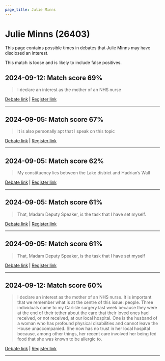 ```yaml
---
page_title: Julie Minns
---
```


# Julie Minns  (26403)

This page contains possible times in debates that Julie Minns may have disclosed an interest.

This match is loose and is likely to include false positives. 



## 2024-09-12: Match score 69%

>I declare an interest as the mother of an NHS nurse

[Debate link](https://www.theyworkforyou.com/debates/?id=2024-09-12b.1001.2) | [Register link](https://www.theyworkforyou.com/mp/26403/register)


---



## 2024-09-05: Match score 67%

>It is also personally apt that I speak on this topic

[Debate link](https://www.theyworkforyou.com/debates/?id=2024-09-05b.520.1) | [Register link](https://www.theyworkforyou.com/mp/26403/register)


---



## 2024-09-05: Match score 62%

>My constituency lies between the Lake district and Hadrian’s Wall

[Debate link](https://www.theyworkforyou.com/debates/?id=2024-09-05b.520.1) | [Register link](https://www.theyworkforyou.com/mp/26403/register)


---



## 2024-09-05: Match score 61%

>That, Madam Deputy Speaker, is the task that I have set myself.

[Debate link](https://www.theyworkforyou.com/debates/?id=2024-09-05b.520.1) | [Register link](https://www.theyworkforyou.com/mp/26403/register)


---



## 2024-09-05: Match score 61%

>That, Madam Deputy Speaker, is the task that I have set myself

[Debate link](https://www.theyworkforyou.com/debates/?id=2024-09-05b.520.1) | [Register link](https://www.theyworkforyou.com/mp/26403/register)


---



## 2024-09-12: Match score 60%

>I declare an interest as the mother of an NHS nurse. It is important that we remember what is at the centre of this issue: people. Three individuals came to my Carlisle surgery last week because they were at the end of their tether about the care that their loved ones had received, or not received, at our local hospital. One is the husband of a woman who has profound physical disabilities and cannot leave the House unaccompanied. She now has no trust in her local hospital because, among other things, her recent care involved her being fed food that she was known to be allergic to.

[Debate link](https://www.theyworkforyou.com/debates/?id=2024-09-12b.1001.2) | [Register link](https://www.theyworkforyou.com/mp/26403/register)


---

